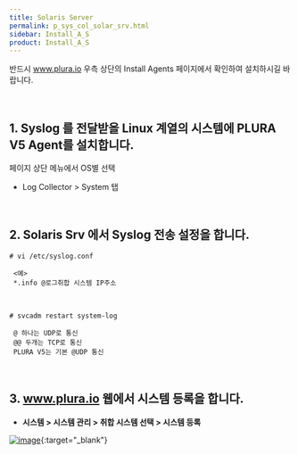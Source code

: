 ```yaml
---
title: Solaris Server
permalink: p_sys_col_solar_srv.html
sidebar: Install_A_S
product: Install_A_S
---
```


반드시 www.plura.io 우측 상단의 Install Agents 페이지에서 확인하여 설치하시길 바랍니다.

<br />

## 1. Syslog 를 전달받을 Linux 계열의 시스템에 PLURA V5 Agent를 설치합니다.

페이지 상단 메뉴에서 OS별 선택

 - Log Collector > System 탭
 
<br />

## 2. Solaris Srv 에서 Syslog 전송 설정을 합니다.

`# vi /etc/syslog.conf`

     <예>
     *.info @로그취합 시스템 IP주소

<br />

`# svcadm restart system-log`

     @ 하나는 UDP로 통신
     @@ 두개는 TCP로 통신
     PLURA V5는 기본 @UDP 통신

<br />

## 3. www.plura.io 웹에서 시스템 등록을 합니다.
- **시스템 > 시스템 관리 > 취합 시스템 선택 > 시스템 등록**

[![image](/docs/images/Ins_G/Solaris/Solaris_Srv.png)](/docs/images/Ins_G/Solaris/Solaris_Srv.png){:target="_blank"}